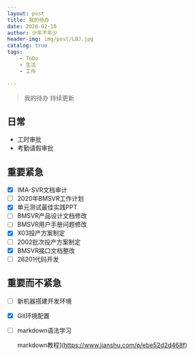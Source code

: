 ```yaml
---
layout: post
title: 我的待办
date: 2020-02-10
author: 少年不年少
header-img: img/post/LBJ.jpg
catalog: true
tags:
    - ToDo
    - 生活
    - 工作

---
```



> 我的待办 持续更新 
## 日常
* 工时审批
* 考勤请假审批

## 重要紧急 
- [x] IMA-SVR文档审计
- [ ] 2020年BMSVR工作计划
- [x] 单元测试最佳实践PPT
- [ ] BMSVR产品设计文档修改
- [ ] BMSVR用户手册问题修改
- [x] X03投产方案制定
- [ ] 2002批次投产方案制定
- [x] BMSVR接口文档整改
- [ ] 26201代码开发 

## 重要而不紧急 
- [ ] 新机器搭建开发环境

- [x] Git环境配置

- [ ] markdown语法学习 

  markdown教程](https://www.jianshu.com/p/ebe52d2d468f)
